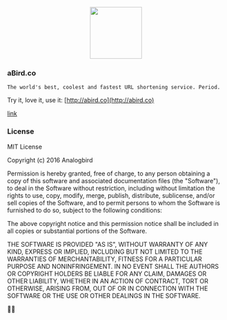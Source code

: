 <p align="center">
	<img src="http://www.analogbird.com/static/img/playground/abird.co.png" width="120">
</p>


### aBird.co

```
The world's best, coolest and fastest URL shortening service. Period.
```

Try it, love it, use it: [http://abird.co](http://abird.co)

[link](http://)

### License

MIT License

Copyright (c) 2016 Analogbird

Permission is hereby granted, free of charge, to any person obtaining a copy
of this software and associated documentation files (the "Software"), to deal
in the Software without restriction, including without limitation the rights
to use, copy, modify, merge, publish, distribute, sublicense, and/or sell
copies of the Software, and to permit persons to whom the Software is
furnished to do so, subject to the following conditions:

The above copyright notice and this permission notice shall be included in all
copies or substantial portions of the Software.

THE SOFTWARE IS PROVIDED "AS IS", WITHOUT WARRANTY OF ANY KIND, EXPRESS OR
IMPLIED, INCLUDING BUT NOT LIMITED TO THE WARRANTIES OF MERCHANTABILITY,
FITNESS FOR A PARTICULAR PURPOSE AND NONINFRINGEMENT. IN NO EVENT SHALL THE
AUTHORS OR COPYRIGHT HOLDERS BE LIABLE FOR ANY CLAIM, DAMAGES OR OTHER
LIABILITY, WHETHER IN AN ACTION OF CONTRACT, TORT OR OTHERWISE, ARISING FROM,
OUT OF OR IN CONNECTION WITH THE SOFTWARE OR THE USE OR OTHER DEALINGS IN THE
SOFTWARE.

👍🏼
